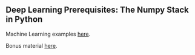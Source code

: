## Deep Learning Prerequisites: The Numpy Stack in Python

Machine Learning examples [here](https://github.com/lazyprogrammer/machine_learning_examples).

Bonus material [here](http://bit.ly/2LENC50).

